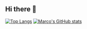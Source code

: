 ## Hi there 👋
[![Top Langs](https://github-readme-stats.vercel.app/api/top-langs/?username=marcoleonardi97)](https://github.com/marcoleonardi97/github-readme-stats)
[![Marco's GitHub stats](https://github-readme-stats.vercel.app/api?username=marcoleonardi97)](https://github.com/marcoleonardi97/github-readme-stats)
<!--
**marcoleonardi97/marcoleonardi97** is a ✨ _special_ ✨ repository because its `README.md` (this file) appears on your GitHub profile.

Here are some ideas to get you started:

- 🔭 I’m currently working on ...
- 🌱 I’m currently learning ...
- 👯 I’m looking to collaborate on ...
- 🤔 I’m looking for help with ...
- 💬 Ask me about ...
- 📫 How to reach me: ...
- 😄 Pronouns: ...
- ⚡ Fun fact: ...
-->
